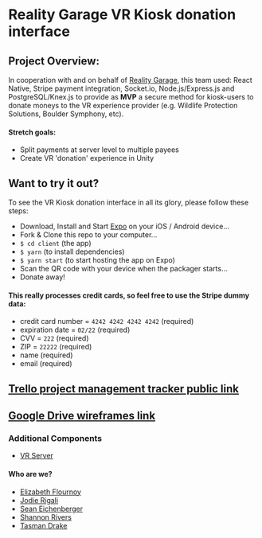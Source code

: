 # Reality Garage VR Kiosk donation interface

## Project Overview:
In cooperation with and on behalf of [Reality Garage](http://realitygarage.com/), this team used: React Native, Stripe payment integration, Socket.io, Node.js/Express.js and PostgreSQL/Knex.js to provide as **MVP** a secure method for kiosk-users to donate moneys to the VR experience provider (e.g. Wildlife Protection Solutions, Boulder Symphony, etc).
#### Stretch goals:
- Split payments at server level to multiple payees
- Create VR 'donation' experience in Unity

## Want to try it out?
To see the VR Kiosk donation interface in all its glory, please follow these steps:
- Download, Install and Start [Expo](https://expo.io/) on your iOS / Android device...
- Fork & Clone this repo to your computer...
- ```$ cd client``` (the app)
- ```$ yarn``` (to install dependencies)
- ```$ yarn start``` (to start hosting the app on Expo)
- Scan the QR code with your device when the packager starts...
- Donate away!
#### This really processes credit cards, so feel free to use the Stripe dummy data:
- credit card number = ```4242 4242 4242 4242``` (required)
- expiration date = ```02/22``` (required)
- CVV = ```222``` (required)
- ZIP = ```22222``` (required)
- name (required)
- email (required)


## [Trello project management tracker public link](https://trello.com/b/NjV8tJT7/vr-app)
## [Google Drive wireframes link](https://drive.google.com/drive/folders/0BwXfo7CF48C2SjZaU2lRNVhWWFk)

### Additional Components
- [VR Server](https://github.com/tasmandrake/vr_server)

#### Who are we?
- [Elizabeth Flournoy](https://github.com/emflournoy)
- [Jodie Rigali](https://github.com/jmrigali)
- [Sean Eichenberger](https://github.com/speichs)
- [Shannon Rivers](https://github.com/senbenito)
- [Tasman Drake](https://github.com/tasmandrake)
